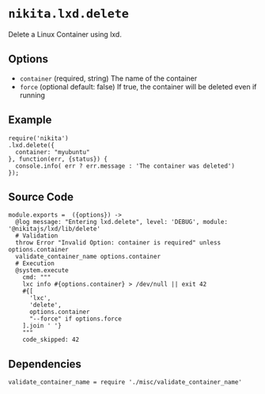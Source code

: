 
# `nikita.lxd.delete`

Delete a Linux Container using lxd.

## Options

* `container` (required, string)
  The name of the container
* `force` (optional default: false)
  If true, the container will be deleted even if running

## Example

```
require('nikita')
.lxd.delete({
  container: "myubuntu"
}, function(err, {status}) {
  console.info( err ? err.message : 'The container was deleted')
});
```

## Source Code

    module.exports =  ({options}) ->
      @log message: "Entering lxd.delete", level: 'DEBUG', module: '@nikitajs/lxd/lib/delete'
      # Validation
      throw Error "Invalid Option: container is required" unless options.container
      validate_container_name options.container
      # Execution
      @system.execute
        cmd: """
        lxc info #{options.container} > /dev/null || exit 42
        #{[
          'lxc',
          'delete',
          options.container
          "--force" if options.force
        ].join ' '}
        """
        code_skipped: 42

## Dependencies

    validate_container_name = require './misc/validate_container_name'

